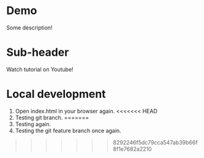 # Demo

Some description!

# Sub-header

Watch tutorial on Youtube!

# Local development

1. Open index.html in your browser again.
<<<<<<< HEAD
2. Testing git branch.
=======
2. Testing again.
3. Testing the git feature branch once again.
>>>>>>> 8292246f5dc79cca547ab39b66f8f1e7682a2210
